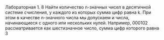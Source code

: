 Лабораторная 1.
8 Найти количество n-значных чисел в десятичной системе счисления, у каждого из
которых сумма цифр равна k. При этом в качестве n-значного числа мы допускаем и числа,
начинающиеся с одного или нескольких нулей. Например, 000102 рассматривается как
шестизначное число, сумма цифр которого равна 3
